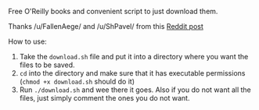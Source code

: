 Free O'Reilly books and convenient script to just download them. 

Thanks /u/FallenAege/ and /u/ShPavel/ from this [Reddit post](https://www.reddit.com/r/learnprogramming/comments/556kxj/oreilly_offering_programming_ebooks_for_free/)

How to use:

1. Take the `download.sh` file and put it into a directory where you want the files to be saved.
1. `cd` into the directory and make sure that it has executable permissions (`chmod +x download.sh` should do it)
1. Run `./download.sh` and wee there it goes. Also if you do not want all the files, just simply comment the ones you do not want.